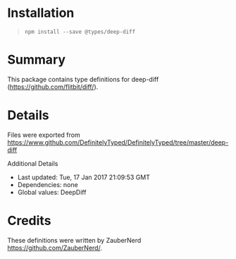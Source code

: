 # Installation
> `npm install --save @types/deep-diff`

# Summary
This package contains type definitions for deep-diff (https://github.com/flitbit/diff/).

# Details
Files were exported from https://www.github.com/DefinitelyTyped/DefinitelyTyped/tree/master/deep-diff

Additional Details
 * Last updated: Tue, 17 Jan 2017 21:09:53 GMT
 * Dependencies: none
 * Global values: DeepDiff

# Credits
These definitions were written by ZauberNerd <https://github.com/ZauberNerd/>.
